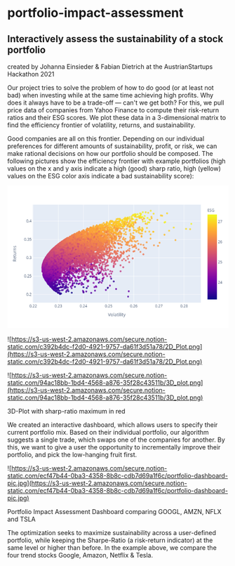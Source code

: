 # portfolio-impact-assessment
## Interactively assess the sustainability of a stock portfolio

created by Johanna Einsieder & Fabian Dietrich at the AustrianStartups Hackathon 2021

Our project tries to solve the problem of how to do good (or at least not bad) when investing while at the same time achieving high profits. Why does it always have to be a trade-off — can't we get both? For this, we pull price data of companies from Yahoo Finance to compute their risk-return ratios and their ESG scores. We plot these data in a 3-dimensional matrix to find the efficiency frontier of volatility, returns, and sustainability. 

Good companies are all on this frontier. Depending on our individual preferences for different amounts of sustainability, profit, or risk, we can make rational decisions on how our portfolio should be composed. The following pictures show the efficiency frontier with example portfolios (high values on the x and y axis indicate a high (good) sharp ratio, high (yellow) values on the ESG color axis indicate a bad sustainability score):

![2D-Plot with color-coded ESG score](imgs/2D_Plot.png)
 

![https://s3-us-west-2.amazonaws.com/secure.notion-static.com/c392b4dc-f2d0-4921-9757-da61f3d51a78/2D_Plot.png](https://s3-us-west-2.amazonaws.com/secure.notion-static.com/c392b4dc-f2d0-4921-9757-da61f3d51a78/2D_Plot.png)



![https://s3-us-west-2.amazonaws.com/secure.notion-static.com/94ac18bb-1bd4-4568-a876-35f28c43511b/3D_plot.png](https://s3-us-west-2.amazonaws.com/secure.notion-static.com/94ac18bb-1bd4-4568-a876-35f28c43511b/3D_plot.png)

3D-Plot with sharp-ratio maximum in red

We created an interactive dashboard, which allows users to specify their current portfolio mix. Based on their individual portfolio, our algorithm suggests a single trade, which swaps one of the companies for another. By this, we want to give a user the opportunity to incrementally improve their portfolio, and pick the low-hanging fruit first.

![https://s3-us-west-2.amazonaws.com/secure.notion-static.com/ecf47b44-0ba3-4358-8b8c-cdb7d69a1f6c/portfolio-dashboard-pic.jpg](https://s3-us-west-2.amazonaws.com/secure.notion-static.com/ecf47b44-0ba3-4358-8b8c-cdb7d69a1f6c/portfolio-dashboard-pic.jpg)

Portfolio Impact Assessment Dashboard comparing GOOGL, AMZN, NFLX and TSLA

The optimization seeks to maximize sustainability across a user-defined portfolio, while keeping the Sharpe-Ratio (a risk-return indicator) at the same level or higher than before. In the example above, we compare the four trend stocks Google, Amazon, Netflix & Tesla.
